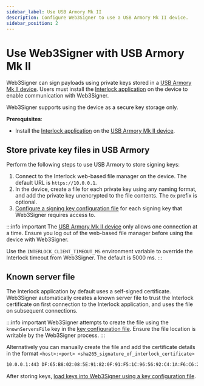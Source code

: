```yaml
---
sidebar_label: Use USB Armory Mk II
description: Configure Web3Signer to use a USB Armory Mk II device.
sidebar_position: 2
---
```


# Use Web3Signer with USB Armory Mk II

Web3Signer can sign payloads using private keys stored in a [USB Armory Mk II device].
Users must install the [Interlock application] on the device to enable communication with Web3Signer.

Web3Signer supports using the device as a secure key storage only.

**Prerequisites**:

- Install the [Interlock application] on the [USB Armory Mk II device].

## Store private key files in USB Armory

Perform the following steps to use USB Armory to store signing keys:

1. Connect to the Interlock web-based file manager on the device. The default URL is `https://10.0.0.1`.
1. In the device, create a file for each private key using any naming format, and add the private
   key unencrypted to the file contents. The `0x` prefix is optional.
1. [Configure a signing key configuration file] for each signing key that Web3Signer requires access to.

:::info important
The [USB Armory Mk II device] only allows one connection at a time.
Ensure you log out of the web-based file manager before using the device with Web3Signer.

Use the `INTERLOCK_CLIENT_TIMEOUT_MS` environment variable to override the Interlock timeout from Web3Signer.
The default is 5000 ms.
:::

## Known server file

The Interlock application by default uses a self-signed certificate.
Web3Signer automatically creates a known server file to trust the Interlock certificate on first
connection to the Interlock application, and uses the file on subsequent connections.

:::info important
Web3Signer attempts to create the file using the `knownServersFile` key in the [key configuration file].
Ensure the file location is writable by the Web3Signer process.
:::

Alternatively you can manually create the file and add the certificate details in the format
`<host>:<port> <sha265_signature_of_interlock_certificate>`

```bash
10.0.0.1:443 DF:65:B8:02:08:5E:91:82:0F:91:F5:1C:96:56:92:C4:1A:F6:C6:27:FD:6C:FC:31:F2:BB:90:17:22:59:5B:50
```
After storing keys, [load keys into Web3Signer using a key configuration file](../../load-keys.md#use-key-configuration-files).

<!-- links -->

[USB Armory Mk II device]: https://www.f-secure.com/en/consulting/foundry/usb-armory
[Interlock application]: https://github.com/f-secure-foundry/interlock/blob/master/README.md
[Configure a signing key configuration file]: ../../load-keys.md#use-key-configuration-files
[key configuration file]: ../../../reference/key-config-file-params.md#usb-armory-mk-ii
